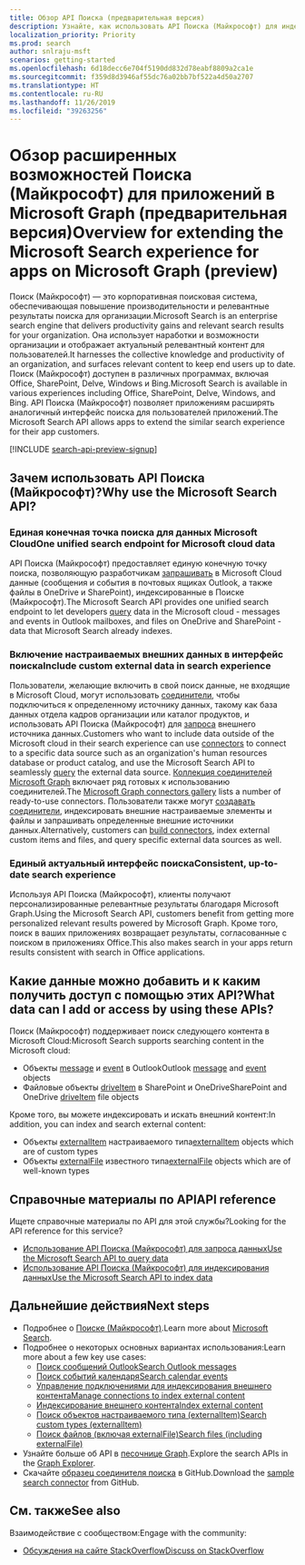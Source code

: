 ```yaml
---
title: Обзор API Поиска (предварительная версия)
description: Узнайте, как использовать API Поиска (Майкрософт) для индексирования контента и добавления в приложения функций поиска в Office и индексированном контенте.
localization_priority: Priority
ms.prod: search
author: snlraju-msft
scenarios: getting-started
ms.openlocfilehash: 6d18decc6e704f5190dd832d78eabf8809a2ca1e
ms.sourcegitcommit: f359d8d3946af55dc76a02bb7bf522a4d50a2707
ms.translationtype: HT
ms.contentlocale: ru-RU
ms.lasthandoff: 11/26/2019
ms.locfileid: "39263256"
---
```

# <a name="overview-for-extending-the-microsoft-search-experience-for-apps-on-microsoft-graph-preview"></a><span data-ttu-id="0aaf9-103">Обзор расширенных возможностей Поиска (Майкрософт) для приложений в Microsoft Graph (предварительная версия)</span><span class="sxs-lookup"><span data-stu-id="0aaf9-103">Overview for extending the Microsoft Search experience for apps on Microsoft Graph (preview)</span></span>

<span data-ttu-id="0aaf9-104">Поиск (Майкрософт) — это корпоративная поисковая система, обеспечивающая повышение производительности и релевантные результаты поиска для организации.</span><span class="sxs-lookup"><span data-stu-id="0aaf9-104">Microsoft Search is an enterprise search engine that delivers productivity gains and relevant search results for your organization.</span></span> <span data-ttu-id="0aaf9-105">Она использует наработки и возможности организации и отображает актуальный релевантный контент для пользователей.</span><span class="sxs-lookup"><span data-stu-id="0aaf9-105">It harnesses the collective knowledge and productivity of an organization, and surfaces relevant content to keep end users up to date.</span></span> <span data-ttu-id="0aaf9-106">Поиск (Майкрософт) доступен в различных программах, включая Office, SharePoint, Delve, Windows и Bing.</span><span class="sxs-lookup"><span data-stu-id="0aaf9-106">Microsoft Search is available in various experiences including Office, SharePoint, Delve, Windows, and Bing.</span></span> <span data-ttu-id="0aaf9-107">API Поиска (Майкрософт) позволяет приложениям расширять аналогичный интерфейс поиска для пользователей приложений.</span><span class="sxs-lookup"><span data-stu-id="0aaf9-107">The Microsoft Search API allows apps to extend the similar search experience for their app customers.</span></span> 

[!INCLUDE [search-api-preview-signup](../includes/search-api-preview-signup.md)]

<!-- markdownlint-disable MD026 -->
## <a name="why-use-the-microsoft-search-api"></a><span data-ttu-id="0aaf9-108">Зачем использовать API Поиска (Майкрософт)?</span><span class="sxs-lookup"><span data-stu-id="0aaf9-108">Why use the Microsoft Search API?</span></span>

### <a name="one-unified-search-endpoint-for-microsoft-cloud-data"></a><span data-ttu-id="0aaf9-109">Единая конечная точка поиска для данных Microsoft Cloud</span><span class="sxs-lookup"><span data-stu-id="0aaf9-109">One unified search endpoint for Microsoft cloud data</span></span>

<span data-ttu-id="0aaf9-110">API Поиска (Майкрософт) предоставляет единую конечную точку поиска, позволяющую разработчикам [запрашивать](/graph/api/search-query?view=graph-rest-beta) в Microsoft Cloud данные (сообщения и события в почтовых ящиках Outlook, а также файлы в OneDrive и SharePoint), индексированные в Поиске (Майкрософт).</span><span class="sxs-lookup"><span data-stu-id="0aaf9-110">The Microsoft Search API provides one unified search endpoint to let developers [query](/graph/api/search-query?view=graph-rest-beta) data in the Microsoft cloud - messages and events in Outlook mailboxes, and files on OneDrive and SharePoint - data that Microsoft Search already indexes.</span></span>

### <a name="include-custom-external-data-in-search-experience"></a><span data-ttu-id="0aaf9-111">Включение настраиваемых внешних данных в интерфейс поиска</span><span class="sxs-lookup"><span data-stu-id="0aaf9-111">Include custom external data in search experience</span></span>

<span data-ttu-id="0aaf9-112">Пользователи, желающие включить в свой поиск данные, не входящие в Microsoft Cloud, могут использовать [соединители](/microsoftsearch/connectors-overview), чтобы подключиться к определенному источнику данных, такому как база данных отдела кадров организации или каталог продуктов, и использовать API Поиска (Майкрософт) для [запроса](/graph/api/search-query?view=graph-rest-beta) внешнего источника данных.</span><span class="sxs-lookup"><span data-stu-id="0aaf9-112">Customers who want to include data outside of the Microsoft cloud in their search experience can use [connectors](/microsoftsearch/connectors-overview) to connect to a specific data source such as an organization's human resources database or product catalog, and use the Microsoft Search API to seamlessly [query](/graph/api/search-query?view=graph-rest-beta) the external data source.</span></span> <span data-ttu-id="0aaf9-113">[Коллекция соединителей Microsoft Graph](/microsoftsearch/connectors-gallery) включает ряд готовых к использованию соединителей.</span><span class="sxs-lookup"><span data-stu-id="0aaf9-113">The [Microsoft Graph connectors gallery](/microsoftsearch/connectors-gallery) lists a number of ready-to-use connectors.</span></span> <span data-ttu-id="0aaf9-114">Пользователи также могут [создавать соединители](/graph/api/resources/indexing-api-overview?view=graph-rest-beta#common-use-cases), индексировать внешние настраиваемые элементы и файлы и запрашивать определенные внешние источники данных.</span><span class="sxs-lookup"><span data-stu-id="0aaf9-114">Alternatively, customers can [build connectors](/graph/api/resources/indexing-api-overview?view=graph-rest-beta#common-use-cases), index external custom items and files, and query specific external data sources as well.</span></span>

### <a name="consistent-up-to-date-search-experience"></a><span data-ttu-id="0aaf9-115">Единый актуальный интерфейс поиска</span><span class="sxs-lookup"><span data-stu-id="0aaf9-115">Consistent, up-to-date search experience</span></span>

<span data-ttu-id="0aaf9-116">Используя API Поиска (Майкрософт), клиенты получают персонализированные релевантные результаты благодаря Microsoft Graph.</span><span class="sxs-lookup"><span data-stu-id="0aaf9-116">Using the Microsoft Search API, customers benefit from getting more personalized relevant results powered by Microsoft Graph.</span></span> <span data-ttu-id="0aaf9-117">Кроме того, поиск в ваших приложениях возвращает результаты, согласованные с поиском в приложениях Office.</span><span class="sxs-lookup"><span data-stu-id="0aaf9-117">This also makes search in your apps return results consistent with search in Office applications.</span></span>

## <a name="what-data-can-i-add-or-access-by-using-these-apis"></a><span data-ttu-id="0aaf9-118">Какие данные можно добавить и к каким получить доступ с помощью этих API?</span><span class="sxs-lookup"><span data-stu-id="0aaf9-118">What data can I add or access by using these APIs?</span></span>

<span data-ttu-id="0aaf9-119">Поиск (Майкрософт) поддерживает поиск следующего контента в Microsoft Cloud:</span><span class="sxs-lookup"><span data-stu-id="0aaf9-119">Microsoft Search supports searching content in the Microsoft cloud:</span></span>

- <span data-ttu-id="0aaf9-120">Объекты [message](/graph/api/resources/message?view=graph-rest-beta) и [event](/graph/api/resources/event?view=graph-rest-beta) в Outlook</span><span class="sxs-lookup"><span data-stu-id="0aaf9-120">Outlook [message](/graph/api/resources/message?view=graph-rest-beta) and [event](/graph/api/resources/event?view=graph-rest-beta) objects</span></span>
- <span data-ttu-id="0aaf9-121">Файловые объекты [driveItem](/graph/api/resources/driveitem?view=graph-rest-beta) в SharePoint и OneDrive</span><span class="sxs-lookup"><span data-stu-id="0aaf9-121">SharePoint and OneDrive [driveItem](/graph/api/resources/driveitem?view=graph-rest-beta) file objects</span></span>

<span data-ttu-id="0aaf9-122">Кроме того, вы можете индексировать и искать внешний контент:</span><span class="sxs-lookup"><span data-stu-id="0aaf9-122">In addition, you can index and search external content:</span></span>

- <span data-ttu-id="0aaf9-123">Объекты [externalItem](/graph/api/resources/externalitem?view=graph-rest-beta) настраиваемого типа</span><span class="sxs-lookup"><span data-stu-id="0aaf9-123">[externalItem](/graph/api/resources/externalitem?view=graph-rest-beta) objects which are of custom types</span></span>
- <span data-ttu-id="0aaf9-124">Объекты [externalFile](/graph/api/resources/externalfile?view=graph-rest-beta) известного типа</span><span class="sxs-lookup"><span data-stu-id="0aaf9-124">[externalFile](/graph/api/resources/externalfile?view=graph-rest-beta) objects which are of well-known types</span></span>

## <a name="api-reference"></a><span data-ttu-id="0aaf9-125">Справочные материалы по API</span><span class="sxs-lookup"><span data-stu-id="0aaf9-125">API reference</span></span>

<span data-ttu-id="0aaf9-126">Ищете справочные материалы по API для этой службы?</span><span class="sxs-lookup"><span data-stu-id="0aaf9-126">Looking for the API reference for this service?</span></span>

- [<span data-ttu-id="0aaf9-127">Использование API Поиска (Майкрософт) для запроса данных</span><span class="sxs-lookup"><span data-stu-id="0aaf9-127">Use the Microsoft Search API to query data</span></span>](/graph/api/resources/search-api-overview?view=graph-rest-beta)
- [<span data-ttu-id="0aaf9-128">Использование API Поиска (Майкрософт) для индексирования данных</span><span class="sxs-lookup"><span data-stu-id="0aaf9-128">Use the Microsoft Search API to index data</span></span>](/graph/api/resources/indexing-api-overview?view=graph-rest-beta)

## <a name="next-steps"></a><span data-ttu-id="0aaf9-129">Дальнейшие действия</span><span class="sxs-lookup"><span data-stu-id="0aaf9-129">Next steps</span></span>

- <span data-ttu-id="0aaf9-130">Подробнее о [Поиске (Майкрософт)](/microsoftsearch/).</span><span class="sxs-lookup"><span data-stu-id="0aaf9-130">Learn more about [Microsoft Search](/microsoftsearch/).</span></span>
- <span data-ttu-id="0aaf9-131">Подробнее о некоторых основных вариантах использования:</span><span class="sxs-lookup"><span data-stu-id="0aaf9-131">Learn more about a few key use cases:</span></span>
  - [<span data-ttu-id="0aaf9-132">Поиск сообщений Outlook</span><span class="sxs-lookup"><span data-stu-id="0aaf9-132">Search Outlook messages</span></span>](search-concept-messages.md)
  - [<span data-ttu-id="0aaf9-133">Поиск событий календаря</span><span class="sxs-lookup"><span data-stu-id="0aaf9-133">Search calendar events</span></span>](search-concept-events.md)
  - [<span data-ttu-id="0aaf9-134">Управление подключениями для индексирования внешнего контента</span><span class="sxs-lookup"><span data-stu-id="0aaf9-134">Manage connections to index external content</span></span>](search-index-manage-connections.md)
  - [<span data-ttu-id="0aaf9-135">Индексирование внешнего контента</span><span class="sxs-lookup"><span data-stu-id="0aaf9-135">Index external content</span></span>](search-index-manage-items.md)
  - [<span data-ttu-id="0aaf9-136">Поиск объектов настраиваемого типа (externalItem)</span><span class="sxs-lookup"><span data-stu-id="0aaf9-136">Search custom types (externalItem)</span></span>](search-concept-custom-types.md)
  - [<span data-ttu-id="0aaf9-137">Поиск файлов (включая externalFile)</span><span class="sxs-lookup"><span data-stu-id="0aaf9-137">Search files (including externalFile)</span></span>](search-concept-files.md)
- <span data-ttu-id="0aaf9-138">Узнайте больше об API в [песочнице Graph](https://developer.microsoft.com/graph/graph-explorer).</span><span class="sxs-lookup"><span data-stu-id="0aaf9-138">Explore the search APIs in the [Graph Explorer](https://developer.microsoft.com/graph/graph-explorer).</span></span>
- <span data-ttu-id="0aaf9-139">Скачайте [образец соединителя поиска](https://github.com/microsoftgraph/msgraph-search-connector-sample) в GitHub.</span><span class="sxs-lookup"><span data-stu-id="0aaf9-139">Download the [sample search connector](https://github.com/microsoftgraph/msgraph-search-connector-sample) from GitHub.</span></span>

## <a name="see-also"></a><span data-ttu-id="0aaf9-140">См. также</span><span class="sxs-lookup"><span data-stu-id="0aaf9-140">See also</span></span>

<span data-ttu-id="0aaf9-141">Взаимодействие с сообществом:</span><span class="sxs-lookup"><span data-stu-id="0aaf9-141">Engage with the community:</span></span>

- [<span data-ttu-id="0aaf9-142">Обсуждения на сайте StackOverflow</span><span class="sxs-lookup"><span data-stu-id="0aaf9-142">Discuss on StackOverflow</span></span>](https://stackoverflow.com/questions/tagged/microsoft-search)
